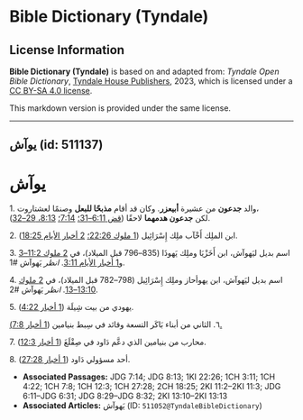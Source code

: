 # Bible Dictionary (Tyndale)

## License Information

**Bible Dictionary (Tyndale)** is based on and adapted from: _Tyndale Open Bible Dictionary_, [Tyndale House Publishers](https://tyndaleopenresources.com/), 2023, which is licensed under a [CC BY-SA 4.0 license](https://creativecommons.org/licenses/by-sa/4.0/legalcode.en).

This markdown version is provided under the same license.



--------------------------------

## يوآش (id: 511137)

يوآش
====

1\. والد **جدعون** من عشيرة **أبيعزر**. وكان قد أقام **مذبحًا للبعل** وصنمًا لعشتاروت،  
لكن **جدعون هدمهما** لاحقًا ([قض 6:11–31؛](https://ref.ly/Judg6:11-Judg6:31) [7:14؛](https://ref.ly/Judg7:14) [8:13، 29–32](https://ref.ly/Judg8:13,Judg8:29-Judg8:32)).

2\. ابن الملِك أَخْآب ملِك إِسْرَائِيل ([1 ملوك 22:26؛](https://ref.ly/1Kgs22:26) [2 أخبار الأيام 18:25](https://ref.ly/2Chr18:25)).

3\. اسم بديل ليَهوآش، ابن أَخَزْيَا وملِك يَهوذَا (835–796 قبل الميلاد)، في [2 ملوك 11:2–3](https://ref.ly/2Kgs11:2-2Kgs11:3) و[1 أخبار الأيام 3:11](https://ref.ly/1Chr3:11). *انظر* يَهوآش \#1.

4\. اسم بديل ليَهوآش، ابن يهوأحاز وملِك إِسْرَائِيل (798–782 قبل الميلاد)، في [2 ملوك 13:10–13](https://ref.ly/2Kgs13:10-2Kgs13:13). *انظر* يَهوآش \#2.

5\. يهودي من بيت شِيلَة ([1 أخبار 4:22](https://ref.ly/1Chr4:22)).

٦. الثاني من أبناء بَاكَر التسعة وقائد في سِبط بنيامين ([1 أخبار 7:8\).](https://ref.ly/1Chr7:8)

7\. محارب من بنيامين الذي دعَّم دَاود في صِقْلَغَ ([1 أخبار 12:3](https://ref.ly/1Chr12:3)).

8\. أحد مسؤولي دَاود ([1 أخبار 27:28](https://ref.ly/1Chr27:28)).

* **Associated Passages:** JDG 7:14; JDG 8:13; 1KI 22:26; 1CH 3:11; 1CH 4:22; 1CH 7:8; 1CH 12:3; 1CH 27:28; 2CH 18:25; 2KI 11:2–2KI 11:3; JDG 6:11–JDG 6:31; JDG 8:29–JDG 8:32; 2KI 13:10–2KI 13:13
* **Associated Articles:** يَهوآش (ID: `511052@TyndaleBibleDictionary`)

